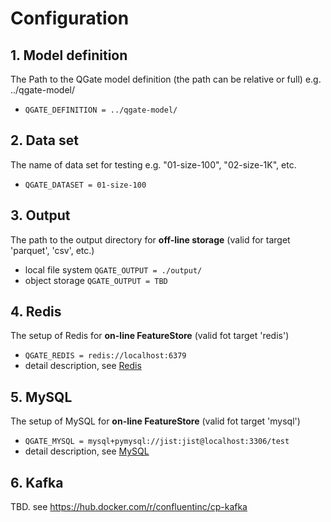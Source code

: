 # Configuration


## 1. Model definition
The Path to the QGate model definition (the path can be relative or full) e.g. ../qgate-model/
  - `QGATE_DEFINITION = ../qgate-model/`

## 2. Data set
The name of data set for testing e.g. "01-size-100", "02-size-1K", etc.
  - `QGATE_DATASET = 01-size-100`

## 3. Output
The path to the output directory for **off-line storage** (valid for target 'parquet', 'csv', etc.)
  - local file system `QGATE_OUTPUT = ./output/`
  - object storage `QGATE_OUTPUT = TBD`

## 4. Redis
The setup of Redis for **on-line FeatureStore** (valid fot target 'redis')
  - `QGATE_REDIS = redis://localhost:6379`
  - detail description, see [Redis](./redis.md)

## 5. MySQL
The setup of MySQL for **on-line FeatureStore** (valid fot target 'mysql')
  - `QGATE_MYSQL = mysql+pymysql://jist:jist@localhost:3306/test`
  - detail description, see [MySQL](./mysql.md)

## 6. Kafka
TBD. see https://hub.docker.com/r/confluentinc/cp-kafka